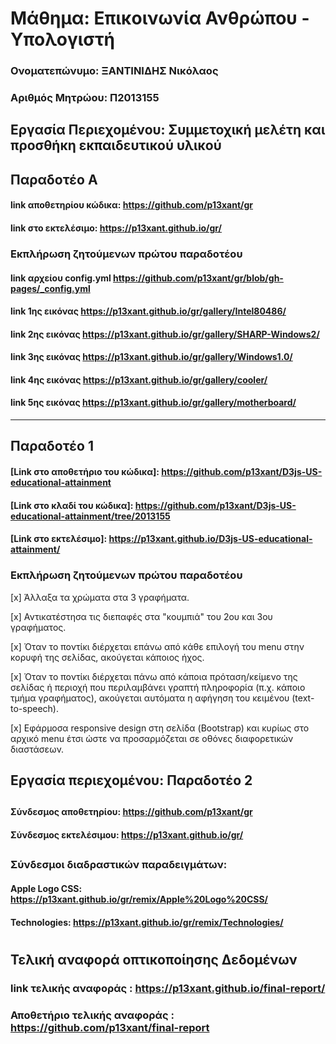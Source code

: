 # Μάθημα: Επικοινωνία Ανθρώπου - Υπολογιστή
### Ονοματεπώνυμο: ΞΑΝΤΙΝΙΔΗΣ Νικόλαος
### Αριθμός Μητρώου: Π2013155
## Εργασία Περιεχομένου: Συμμετοχική μελέτη και προσθήκη εκπαιδευτικού υλικού
## Παραδοτέο Α
#### link αποθετηρίου κώδικα: https://github.com/p13xant/gr
#### link στο εκτελέσιμο: https://p13xant.github.io/gr/
### Εκπλήρωση ζητούμενων πρώτου παραδοτέου
#### link  αρχείου config.yml https://github.com/p13xant/gr/blob/gh-pages/_config.yml
#### link 1ης εικόνας https://p13xant.github.io/gr/gallery/Intel80486/
#### link 2ης εικόνας https://p13xant.github.io/gr/gallery/SHARP-Windows2/
#### link 3ης εικόνας https://p13xant.github.io/gr/gallery/Windows1.0/
#### link 4ης εικόνας https://p13xant.github.io/gr/gallery/cooler/
#### link 5ης εικόνας https://p13xant.github.io/gr/gallery/motherboard/
-------------------------------------------------------------------------------------------

## Παραδοτέο 1

#### [Link στο αποθετήριο του κώδικα]: https://github.com/p13xant/D3js-US-educational-attainment
#### [Link στο κλαδί του κώδικα]: https://github.com/p13xant/D3js-US-educational-attainment/tree/2013155
#### [Link στο εκτελέσιμο]: https://p13xant.github.io/D3js-US-educational-attainment/

### Εκπλήρωση ζητούμενων πρώτου παραδοτέου

[x] Άλλαξα τα χρώματα στα 3 γραφήματα.

[x] Αντικατέστησα τις διεπαφές στα "κουμπιά" του 2ου και 3ου γραφήματος.

[x] Όταν το ποντίκι διέρχεται επάνω από κάθε επιλογή του menu στην κορυφή της σελίδας, ακούγεται κάποιος ήχος.

[x] Όταν το ποντίκι διέρχεται πάνω από κάποια πρόταση/κείμενο της σελίδας ή περιοχή που περιλαμβάνει γραπτή πληροφορία (π.χ. κάποιο τμήμα     γραφήματος), ακούγεται αυτόματα η αφήγηση του κειμένου (text-to-speech).

[x] Εφάρμοσα responsive design στη σελίδα (Bootstrap) και κυρίως στο αρχικό menu έτσι ώστε να προσαρμόζεται σε οθόνες διαφορετικών διαστάσεων.

## Εργασία περιεχομένου: Παραδοτέο 2
##
#### Σύνδεσμος αποθετηρίου: https://github.com/p13xant/gr
#### Σύνδεσμος εκτελέσιμου: https://p13xant.github.io/gr/
##
### Σύνδεσμοι διαδραστικών παραδειγμάτων:
#### Apple Logo CSS: https://p13xant.github.io/gr/remix/Apple%20Logo%20CSS/
#### Technologies: https://p13xant.github.io/gr/remix/Technologies/
#
## Τελική αναφορά οπτικοποίησης Δεδομένων
### link τελικής αναφοράς : https://p13xant.github.io/final-report/
### Αποθετήριο τελικής αναφοράς : https://github.com/p13xant/final-report
